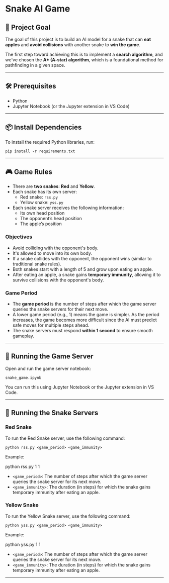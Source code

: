 # Snake AI Game

## 🎯 Project Goal

The goal of this project is to build an AI model for a snake that can **eat apples** and **avoid collisions** with another snake to **win the game**.

The first step toward achieving this is to implement a **search algorithm**, and we've chosen the **A\* (A-star) algorithm**, which is a foundational method for pathfinding in a given space.

---

## 🛠 Prerequisites

- Python
- Jupyter Notebook (or the Jupyter extension in VS Code)

---

## 📦 Install Dependencies

To install the required Python libraries, run:

```
pip install -r requirements.txt
```

---

## 🎮 Game Rules

- There are **two snakes**: **Red** and **Yellow**.
- Each snake has its own server:
  - Red snake: `rss.py`
  - Yellow snake: `yss.py`
- Each snake server receives the following information:
  - Its own head position
  - The opponent’s head position
  - The apple’s position

### Objectives

- Avoid colliding with the opponent's body.
- It's allowed to move into its own body.
- If a snake collides with the opponent, the opponent wins (similar to traditional snake rules).
- Both snakes start with a length of 5 and grow upon eating an apple.
- After eating an apple, a snake gains **temporary immunity**, allowing it to survive collisions with the opponent's body.

### Game Period

- The **game period** is the number of steps after which the game server queries the snake servers for their next move.
- A lower game period (e.g., 1) means the game is simpler. As the period increases, the game becomes more difficult since the AI must predict safe moves for multiple steps ahead.
- The snake servers must respond **within 1 second** to ensure smooth gameplay.

---

## 🚀 Running the Game Server

Open and run the game server notebook:

`snake_game.ipynb`

You can run this using Jupyter Notebook or the Jupyter extension in VS Code.

---

## 🐍 Running the Snake Servers

### Red Snake

To run the Red Snake server, use the following command:

```
python rss.py <game_period> <game_immunity>
```

Example:

python rss.py 1 1

- `<game_period>`: The number of steps after which the game server queries the snake server for its next move.
- `<game_immunity>`: The duration (in steps) for which the snake gains temporary immunity after eating an apple.

### Yellow Snake

To run the Yellow Snake server, use the following command:

```
python yss.py <game_period> <game_immunity>
```

Example:

python yss.py 1 1

- `<game_period>`: The number of steps after which the game server queries the snake server for its next move.
- `<game_immunity>`: The duration (in steps) for which the snake gains temporary immunity after eating an apple.

---